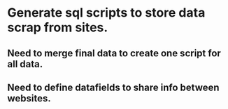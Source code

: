# Generate sql scripts to store data scrap from sites.

## Need to merge final data to create one script for all data.
## Need to define datafields to share info between websites.
